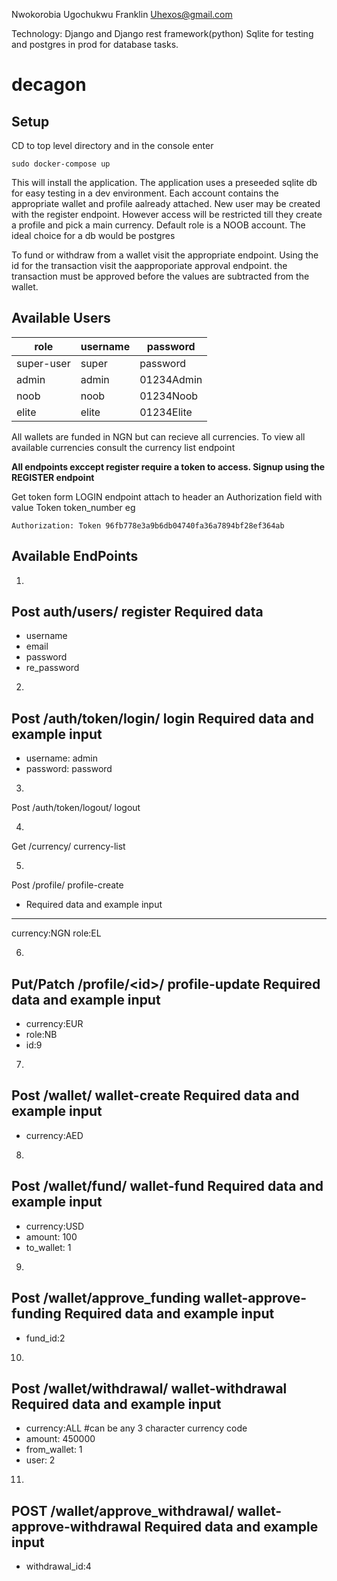 Nwokorobia Ugochukwu Franklin 
Uhexos@gmail.com 

Technology: Django and Django rest framework(python) 
Sqlite for testing and postgres in prod for database tasks. 

# decagon

Setup
--------------------------------------------------------
CD to top level directory and in the console enter 
```
sudo docker-compose up
```
This will install the application. The application uses a preseeded sqlite db for easy testing in a dev environment. Each account contains the appropriate wallet and profile aalready attached. New user may be created with the register endpoint. However access will be restricted till they create a profile and pick a main currency. Default 
role is a NOOB account.
The ideal choice for a db would be postgres

To fund or withdraw from a wallet visit the appropriate endpoint. Using the id for the transaction visit the aapproporiate approval endpoint. the transaction must be approved before the values are subtracted from the wallet.

Available Users
---------------------------------
role | username|password
------|--------|-------|
super-user| super | password|
admin   |    admin |01234Admin
noob|   noob| 01234Noob
elite|elite| 01234Elite

All wallets are funded in NGN but can recieve all currencies.
To view all available currencies consult the currency list endpoint

**All endpoints exccept register require a token to access.
Signup using the REGISTER endpoint**

Get token form LOGIN endpoint 
attach to header an Authorization field with value Token token_number
eg 
```
Authorization: Token 96fb778e3a9b6db04740fa36a7894bf28ef364ab
```
Available EndPoints
--------------------------------------- 
1)
Post auth/users/ register 
Required data
---------------
- username
- email
- password
- re_password

2)
Post /auth/token/login/  login
Required data and example input
-------------------------------
- username: admin
- password: password

3)
Post /auth/token/logout/ logout

4)
Get /currency/  currency-list

5)
Post /profile/  profile-create
- Required data and example input
-------------------------------
currency:NGN
role:EL

6)
Put/Patch /profile/\<id\>/  profile-update
Required data and example input
-------------------------------
- currency:EUR
- role:NB
- id:9

7)
Post /wallet/   wallet-create
Required data and example input
-------------------------------
- currency:AED

8)
Post /wallet/fund/ wallet-fund
Required data and example input
-------------------------------
- currency:USD
- amount: 100
- to_wallet: 1

9)
Post /wallet/approve_funding    wallet-approve-funding
Required data and example input
-------------------------------
- fund_id:2

10)
Post /wallet/withdrawal/   wallet-withdrawal
Required data and example input
-------------------------------
- currency:ALL #can be any 3 character currency code
- amount: 450000
- from_wallet: 1
- user: 2

11)
POST /wallet/approve_withdrawal/    wallet-approve-withdrawal
Required data and example input
-------------------------------
- withdrawal_id:4
